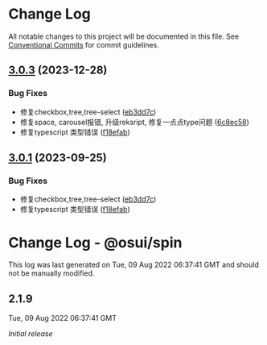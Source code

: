# Change Log

All notable changes to this project will be documented in this file.
See [Conventional Commits](https://conventionalcommits.org) for commit guidelines.

## [3.0.3](https://gitee.com/gitee-fe/osui/tree/master/compare/v2.1.8...v3.0.3) (2023-12-28)


### Bug Fixes

* 修复checkbox,tree,tree-select ([eb3dd7c](https://gitee.com/gitee-fe/osui/tree/master/commits/eb3dd7c4c00f68c702be3d0170dc2df8a2e01400))
* 修复space, carousel报错, 升级reksript, 修复一点点type问题 ([6c8ec58](https://gitee.com/gitee-fe/osui/tree/master/commits/6c8ec58c90fe5cc63ea6b332e6e443461d1285f2))
* 修复typescript 类型错误 ([f18efab](https://gitee.com/gitee-fe/osui/tree/master/commits/f18efab2a15a47cc163dceba128b521c5522063f))





## [3.0.1](https://gitee.com/gitee-fe/osui/tree/master/compare/v2.1.8...v3.0.1) (2023-09-25)


### Bug Fixes

* 修复checkbox,tree,tree-select ([eb3dd7c](https://gitee.com/gitee-fe/osui/tree/master/commits/eb3dd7c4c00f68c702be3d0170dc2df8a2e01400))
* 修复typescript 类型错误 ([f18efab](https://gitee.com/gitee-fe/osui/tree/master/commits/f18efab2a15a47cc163dceba128b521c5522063f))





# Change Log - @osui/spin

This log was last generated on Tue, 09 Aug 2022 06:37:41 GMT and should not be manually modified.

## 2.1.9
Tue, 09 Aug 2022 06:37:41 GMT

_Initial release_

